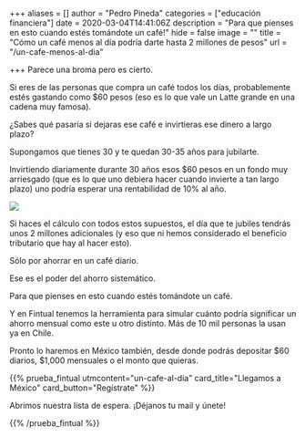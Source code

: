 +++
aliases = []
author = "Pedro Pineda"
categories = ["educación financiera"]
date = 2020-03-04T14:41:06Z
description = "Para que pienses en esto cuando estés tomándote un café!"
hide = false
image = ""
title = "Cómo un café menos al día podría darte hasta 2 millones de pesos"
url = "/un-cafe-menos-al-dia"

+++
Parece una broma pero es cierto.

Si eres de las personas que compra un café todos los días, probablemente estés gastando como $60 pesos (eso es lo que vale un Latte grande en una cadena muy famosa).

¿Sabes qué pasaría si dejaras ese café e invirtieras ese dinero a largo plazo?

Supongamos que tienes 30 y te quedan 30-35 años para jubilarte.

Invirtiendo diariamente durante 30 años esos $60 pesos en un fondo muy arriesgado (que es lo que uno debiera hacer cuando invierte a tan largo plazo) uno podría esperar una rentabilidad de 10% al año.

![](/uploads/café.png)

Si haces el cálculo con todos estos supuestos, el día que te jubiles tendrás unos 2 millones adicionales (y eso que ni hemos considerado el beneficio tributario que hay al hacer esto).

Sólo por ahorrar en un café diario.

Ese es el poder del ahorro sistemático.

Para que pienses en esto cuando estés tomándote un café.

Y en Fintual tenemos la herramienta para simular cuánto podría significar un ahorro mensual como este u otro distinto. Más de 10 mil personas la usan ya en Chile.

Pronto lo haremos en México también, desde donde podrás depositar $60 diarios, $1,000 mensuales o el monto que quieras.

{{% prueba_fintual utmcontent="un-cafe-al-dia" card_title="Llegamos a México" card_button="Regístrate" %}}

Abrimos nuestra lista de espera. ¡Déjanos tu mail y únete!

{{% /prueba_fintual %}}